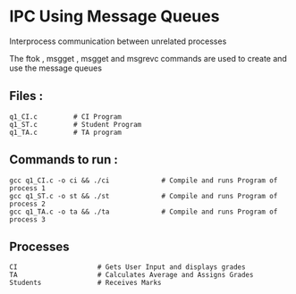# IPC Using Message Queues

Interprocess communication between unrelated processes

The ftok , msgget , msgget and msgrevc commands are used to create and use the message queues

## Files : 
```
q1_CI.c         # CI Program
q1_ST.c         # Student Program
q1_TA.c         # TA program
```
## Commands to run : 
```
gcc q1_CI.c -o ci && ./ci             # Compile and runs Program of process 1
gcc q1_ST.c -o st && ./st             # Compile and runs Program of process 2
gcc q1_TA.c -o ta && ./ta             # Compile and runs Program of process 3
```
## Processes
```
CI                    # Gets User Input and displays grades
TA                    # Calculates Average and Assigns Grades
Students              # Receives Marks
```
